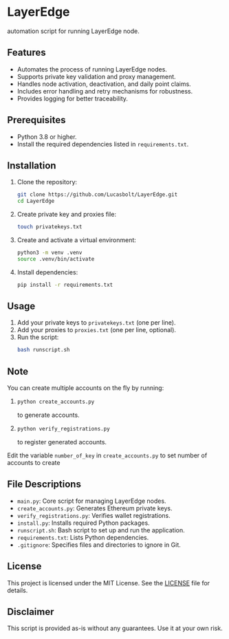 # LayerEdge
automation script for running LayerEdge node. 

## Features

- Automates the process of running LayerEdge nodes.
- Supports private key validation and proxy management.
- Handles node activation, deactivation, and daily point claims.
- Includes error handling and retry mechanisms for robustness.
- Provides logging for better traceability.

## Prerequisites

- Python 3.8 or higher.
- Install the required dependencies listed in `requirements.txt`.

## Installation

1. Clone the repository:
    ```bash
    git clone https://github.com/Lucasbolt/LayerEdge.git
    cd LayerEdge
    ```

2. Create private key and proxies file:
    ```bash
    touch privatekeys.txt
    ```

2. Create and activate a virtual environment:
    ```bash
    python3 -m venv .venv
    source .venv/bin/activate
    ```

3. Install dependencies:
    ```bash
    pip install -r requirements.txt
    ```

## Usage

1. Add your private keys to `privatekeys.txt` (one per line).
2. Add your proxies to `proxies.txt` (one per line, optional).
3. Run the script:
    ```bash
    bash runscript.sh
    ```
## Note

You can create multiple accounts on the fly by running:
1.  ```bash
    python create_accounts.py
    ``` 
    to generate accounts.

2.  ```bash
    python verify_registrations.py
    ```
    to register generated accounts.

Edit the variable `number_of_key` in `create_accounts.py` to set number of accounts to create


## File Descriptions

- `main.py`: Core script for managing LayerEdge nodes.
- `create_accounts.py`: Generates Ethereum private keys.
- `verify_registrations.py`: Verifies wallet registrations.
- `install.py`: Installs required Python packages.
- `runscript.sh`: Bash script to set up and run the application.
- `requirements.txt`: Lists Python dependencies.
- `.gitignore`: Specifies files and directories to ignore in Git.

## License

This project is licensed under the MIT License. See the [LICENSE](LICENSE) file for details.

## Disclaimer

This script is provided as-is without any guarantees. Use it at your own risk.